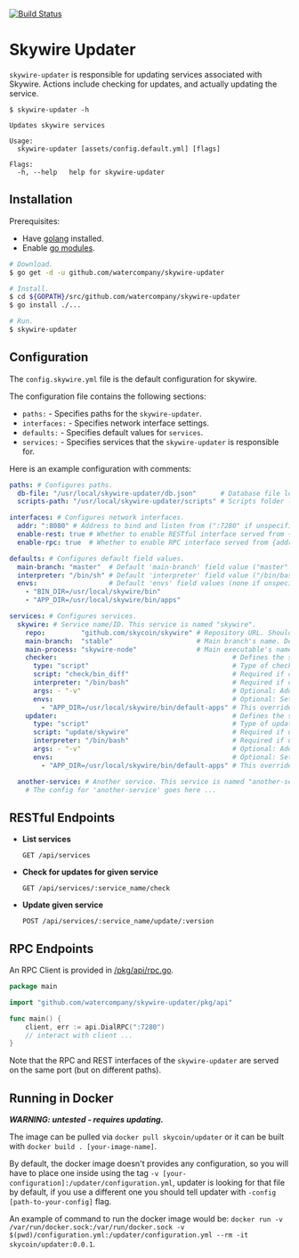 [![Build Status](https://travis-ci.com/watercompany/skywire-updater.svg?token=U4rdXdKvUqSqMgvR66wF&branch=master)](https://travis-ci.com/watercompany/skywire-updater)

# Skywire Updater

`skywire-updater` is responsible for updating services associated with Skywire. Actions include checking for updates, and actually updating the service.

```
$ skywire-updater -h

Updates skywire services

Usage:
  skywire-updater [assets/config.default.yml] [flags]

Flags:
  -h, --help   help for skywire-updater
```

## Installation

Prerequisites:
- Have [golang](https://golang.org/dl/) installed.
- Enable [go modules](https://github.com/golang/go/wiki/Modules).

```bash
# Download.
$ go get -d -u github.com/watercompany/skywire-updater

# Install.
$ cd ${GOPATH}/src/github.com/watercompany/skywire-updater
$ go install ./...

# Run.
$ skywire-updater
```

## Configuration

The `config.skywire.yml` file is the default configuration for skywire.

The configuration file contains the following sections:
- `paths:` - Specifies paths for the `skywire-updater`.
- `interfaces:` - Specifies network interface settings.
- `defaults:` - Specifies default values for `services`.
- `services:` - Specifies services that the `skywire-updater` is responsible for.

Here is an example configuration with comments:

```yaml
paths: # Configures paths.
  db-file: "/usr/local/skywire-updater/db.json"      # Database file location ("db.json" if unspecified).
  scripts-path: "/usr/local/skywire-updater/scripts" # Scripts folder location ("scripts" if unspecified).

interfaces: # Configures network interfaces.
  addr: ":8080" # Address to bind and listen from (":7280" if unspecified).
  enable-rest: true # Whether to enable RESTful interface served from {addr}/api/ (true if unspecified).
  enable-rpc: true  # Whether to enable RPC interface served from {addr}/rpc/ (true if unspecified).

defaults: # Configures default field values.
  main-branch: "master"  # Default 'main-branch' field value ("master" if unspecified).
  interpreter: "/bin/sh" # Default 'interpreter' field value ("/bin/bash" if unspecified).
  envs:                  # Default 'envs' field values (none if unspecified).
    - "BIN_DIR=/usr/local/skywire/bin"
    - "APP_DIR=/usr/local/skywire/bin/apps"

services: # Configures services.
  skywire: # Service name/ID. This service is named "skywire".
    repo:         "github.com/skycoin/skywire" # Repository URL. Should be of format: <domain>/<owner>/<name> . Will be saved in SKYUPD_REPO env for scripts.
    main-branch:  "stable"                     # Main branch's name. Default will be used if not set. Will be saved in SKYUPD_MAIN_BRANCH env for scripts.
    main-process: "skywire-node"               # Main executable's name. Will be saved in SKYUPD_MAIN_PROCESS env for scripts.
    checker:                                            # Defines the service's checker (used to check for available updates).
      type: "script"                                    # Type of checker. Valid: "script"(default), "github_release".
      script: "check/bin_diff"                          # Required if checker type is "script": Specifies script to run (within '--scripts-dir' arg).
      interpreter: "/bin/bash"                          # Required if checker type is "script": Specifies script interpreter. Default will be used if not set.
      args: - "-v"                                      # Optional: Additional arguments for checker scripts.
      envs:                                             # Optional: Set environment variables that can be used by checker.
        - "APP_DIR=/usr/local/skywire/bin/default-apps" # This overrides default's APP_DIR definition.
    updater:                                            # Defines the service's updater (actually updates the service's binaries and relevant files).
      type: "script"                                    # Type of updater. Only "script"(default) is supported.
      script: "update/skywire"                          # Required if updater type is "script": Specifies script to run (within '--scripts-dir' arg).
      interpreter: "/bin/bash"                          # Required if updater type is "script": Specifies script interpreter. Default will be used if not set.
      args: - "-v"                                      # Optional: Additional arguments for updater scripts.
      envs:                                             # Optional: Set environment variables that can be used by updater.
        - "APP_DIR=/usr/local/skywire/bin/default-apps" # This overrides default's APP_DIR definition.

  another-service: # Another service. This service is named "another-service".
    # The config for 'another-service' goes here ...
```

## RESTful Endpoints

- **List services**
    ```
    GET /api/services
    ```

- **Check for updates for given service**
    ```
    GET /api/services/:service_name/check
    ```

- **Update given service**
    ```
    POST /api/services/:service_name/update/:version
    ```

## RPC Endpoints

An RPC Client is provided in [/pkg/api/rpc.go](/pkg/api/rpc.go).

```go
package main

import "github.com/watercompany/skywire-updater/pkg/api"

func main() {
	client, err := api.DialRPC(":7280")
	// interact with client ...
}
```

Note that the RPC and REST interfaces of the `skywire-updater` are served on the same port (but on different paths).

## Running in Docker 
***WARNING: untested - requires updating.***

The image can be pulled via `docker pull skycoin/updater` or it can be built with `docker build . [your-image-name]`.

By default, the docker image doesn't provides any configuration, so you will have to place one inside using the tag `-v [your-configuration]:/updater/configuration.yml`, updater is looking for that file by default, if you use a different one you should tell updater with `-config [path-to-your-config]` flag.

An example of command to run the docker image would be:
`docker run -v /var/run/docker.sock:/var/run/docker.sock -v $(pwd)/configuration.yml:/updater/configuration.yml --rm -it skycoin/updater:0.0.1`.
